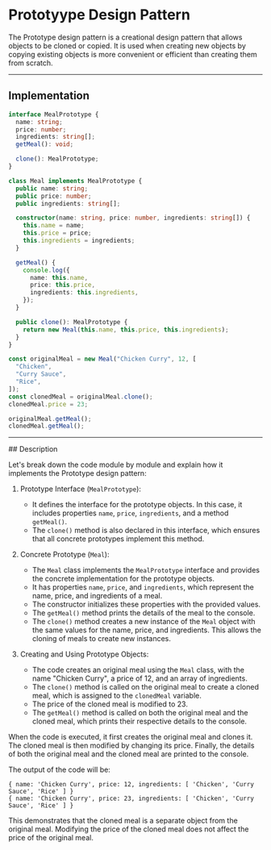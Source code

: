 # Prototyype Design Pattern

The Prototype design pattern is a creational design pattern that allows objects to be cloned or copied. It is used when creating new objects by copying existing objects is more convenient or efficient than creating them from scratch.

<hr>

## Implementation

```typescript
interface MealPrototype {
  name: string;
  price: number;
  ingredients: string[];
  getMeal(): void;

  clone(): MealPrototype;
}

class Meal implements MealPrototype {
  public name: string;
  public price: number;
  public ingredients: string[];

  constructor(name: string, price: number, ingredients: string[]) {
    this.name = name;
    this.price = price;
    this.ingredients = ingredients;
  }

  getMeal() {
    console.log({
      name: this.name,
      price: this.price,
      ingredients: this.ingredients,
    });
  }

  public clone(): MealPrototype {
    return new Meal(this.name, this.price, this.ingredients);
  }
}

const originalMeal = new Meal("Chicken Curry", 12, [
  "Chicken",
  "Curry Sauce",
  "Rice",
]);
const clonedMeal = originalMeal.clone();
clonedMeal.price = 23;

originalMeal.getMeal();
clonedMeal.getMeal();
```

<hr>

## Description

Let's break down the code module by module and explain how it implements the Prototype design pattern:

1. Prototype Interface (`MealPrototype`):

   - It defines the interface for the prototype objects. In this case, it includes properties `name`, `price`, `ingredients`, and a method `getMeal()`.
   - The `clone()` method is also declared in this interface, which ensures that all concrete prototypes implement this method.

2. Concrete Prototype (`Meal`):

   - The `Meal` class implements the `MealPrototype` interface and provides the concrete implementation for the prototype objects.
   - It has properties `name`, `price`, and `ingredients`, which represent the name, price, and ingredients of a meal.
   - The constructor initializes these properties with the provided values.
   - The `getMeal()` method prints the details of the meal to the console.
   - The `clone()` method creates a new instance of the `Meal` object with the same values for the name, price, and ingredients. This allows the cloning of meals to create new instances.

3. Creating and Using Prototype Objects:
   - The code creates an original meal using the `Meal` class, with the name "Chicken Curry", a price of 12, and an array of ingredients.
   - The `clone()` method is called on the original meal to create a cloned meal, which is assigned to the `clonedMeal` variable.
   - The price of the cloned meal is modified to 23.
   - The `getMeal()` method is called on both the original meal and the cloned meal, which prints their respective details to the console.

When the code is executed, it first creates the original meal and clones it. The cloned meal is then modified by changing its price. Finally, the details of both the original meal and the cloned meal are printed to the console.

The output of the code will be:

```
{ name: 'Chicken Curry', price: 12, ingredients: [ 'Chicken', 'Curry Sauce', 'Rice' ] }
{ name: 'Chicken Curry', price: 23, ingredients: [ 'Chicken', 'Curry Sauce', 'Rice' ] }
```

This demonstrates that the cloned meal is a separate object from the original meal. Modifying the price of the cloned meal does not affect the price of the original meal.

